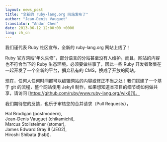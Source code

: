 ```yaml
---
layout: news_post
title: "全新的 ruby-lang.org 网站发布了"
author: "Jean-Denis Vauguet"
translator: "Andor Chen"
date: 2013-06-12 12:00:00 +0000
lang: zh_cn
---
```


我们谨代表 Ruby 社区宣布，全新的 ruby-lang.org 网站上线了！

Ruby 官方网站“年久失修”，部分语言的分站甚至没有人维护。而且，网站的内容也不符合当下的 Ruby 生态环境。必须要做些事了，因此一些 Ruby 开发者聚集在一起开发了一个全新的平台，摒弃私有的 CMS，换成了开放的网站。

现在，任何人任何时间都可以编辑网站的内容或修正不当之处！我们搭建了一个基于 git 的流程，整个网站使用 Jekyll 制作，如果想知道本项目的细节或如何做共享，请访问 [https://github.com/ruby/www.ruby-lang.org/wiki][1]。

我们期待您的反馈，也乐于审核您的合并请求（Pull Requests），

Hal Brodigan (postmodern),<br />
Jean-Denis Vauguet (chikamichi),<br />
Marcus Stollsteimer (stomar),<br />
James Edward Gray II (JEG2),<br />
Hiroshi Shibata (hsbt).


[1]: https://github.com/ruby/www.ruby-lang.org/wiki

